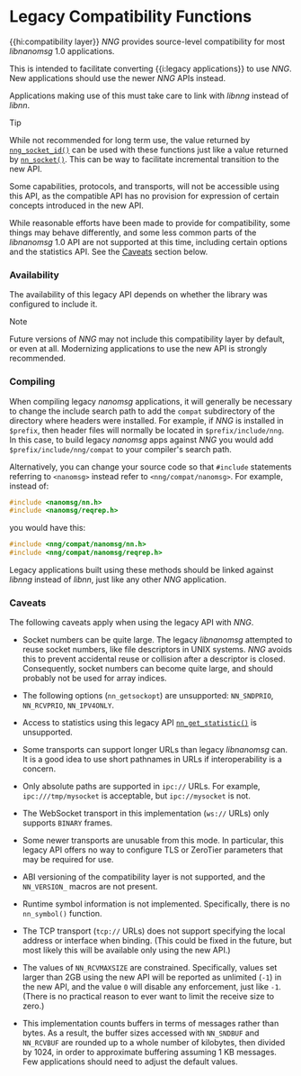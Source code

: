 # Legacy Compatibility Functions

{{hi:compatibility layer}}
_NNG_ provides source-level compatibility for most _libnanomsg_ 1.0 applications.

This is intended to facilitate converting {{i:legacy applications}} to use _NNG_.
New applications should use the newer _NNG_ APIs instead.

Applications making use of this must take care
to link with _libnng_ instead of _libnn_.

> [!TIP]
> While not recommended for long term use, the value returned by
> [`nng_socket_id()`](nng_socket_id.md) can be used with these functions
> just like a value returned by [`nn_socket()`](nn_socket.md).
> This can be way to facilitate incremental transition to the new API.

Some capabilities, protocols, and transports, will not be accessible
using this API, as the compatible API has no provision for expression
of certain concepts introduced in the new API.

While reasonable efforts have been made to provide for compatibility,
some things may behave differently, and some less common parts of the
_libnanomsg_ 1.0 API are not supported at this time, including certain
options and the statistics API.
See the [Caveats](#caveats) section below.

### Availability

The availability of this legacy API depends on whether the library was
configured to include it.

> [!NOTE]
> Future versions of _NNG_ may not include this compatibility layer
> by default, or even at all. Modernizing applications to use the new
> API is strongly recommended.

### Compiling

When compiling legacy _nanomsg_ applications, it will generally be
necessary to change the include search path to add the `compat` subdirectory
of the directory where headers were installed.
For example, if _NNG_ is installed in `$prefix`, then header files will
normally be located in `$prefix/include/nng`.
In this case, to build legacy _nanomsg_ apps against _NNG_ you would
add `$prefix/include/nng/compat` to your compiler's search path.

Alternatively, you can change your source code so that `#include` statements
referring to `<nanomsg>` instead refer to `<nng/compat/nanomsg>`.
For example, instead of:

```c
#include <nanomsg/nn.h>
#include <nanomsg/reqrep.h>
```

you would have this:

```c
#include <nng/compat/nanomsg/nn.h>
#include <nng/compat/nanomsg/reqrep.h>
```

Legacy applications built using these methods should be linked against _libnng_
instead of _libnn_, just like any other _NNG_ application.

### Caveats

The following caveats apply when using the legacy API with _NNG_.

- Socket numbers can be quite large.
  The legacy _libnanomsg_ attempted to reuse socket numbers, like
  file descriptors in UNIX systems.
  _NNG_ avoids this to prevent accidental reuse or
  collision after a descriptor is closed.
  Consequently, socket numbers can become quite large, and should
  probably not be used for array indices.

- The following options (`nn_getsockopt`) are unsupported:
  `NN_SNDPRIO`, `NN_RCVPRIO`, `NN_IPV4ONLY`.

- Access to statistics using this legacy API
  [`nn_get_statistic()`](nn_get_statistic.md) is unsupported.

- Some transports can support longer URLs than legacy _libnanomsg_ can.
  It is a good idea to use short pathnames in URLs if interoperability
  is a concern.

- Only absolute paths are supported in `ipc://` URLs.
  For example, `ipc:///tmp/mysocket` is acceptable, but `ipc://mysocket` is not.

- The WebSocket transport in this implementation (`ws://` URLs)
  only supports `BINARY` frames.

- Some newer transports are unusable from this mode.
  In particular, this legacy API offers no way to configure
  TLS or ZeroTier parameters that may be required for use.

- ABI versioning of the compatibility layer is not supported,
  and the `NN_VERSION_` macros are not present.

- Runtime symbol information is not implemented.
  Specifically, there is no `nn_symbol()` function.

- The TCP transport (`tcp://` URLs) does not support specifying the local
  address or interface when binding. (This could be fixed in the future,
  but most likely this will be available only using the new API.)

- The values of `NN_RCVMAXSIZE` are constrained.
  Specifically, values set larger than 2GB using the new API will be reported
  as unlimited (`-1`) in the new API, and the value `0` will disable any
  enforcement, just like `-1`.
  (There is no practical reason to ever want to limit the receive size to
  zero.)

- This implementation counts buffers in terms of messages rather than bytes.
  As a result, the buffer sizes accessed with `NN_SNDBUF` and `NN_RCVBUF` are
  rounded up to a whole number of kilobytes, then divided by 1024, in order
  to approximate buffering assuming 1 KB messages.
  Few applications should need to adjust the default values.
